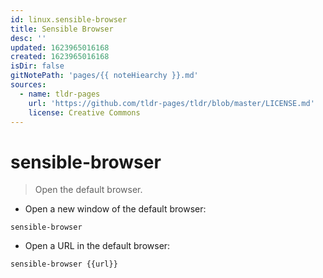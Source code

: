 ```yaml
---
id: linux.sensible-browser
title: Sensible Browser
desc: ''
updated: 1623965016168
created: 1623965016168
isDir: false
gitNotePath: 'pages/{{ noteHiearchy }}.md'
sources:
  - name: tldr-pages
    url: 'https://github.com/tldr-pages/tldr/blob/master/LICENSE.md'
    license: Creative Commons
---
```

# sensible-browser

> Open the default browser.

- Open a new window of the default browser:

`sensible-browser`

- Open a URL in the default browser:

`sensible-browser {{url}}`

